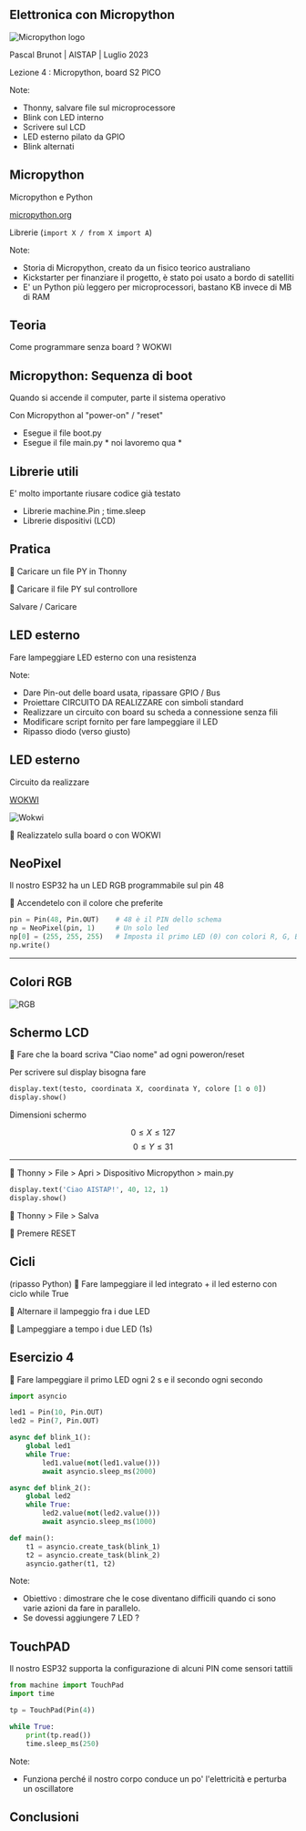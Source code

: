 [comment]: # (THEME = league)
[comment]: # (CODE_THEME = base16/zenburn)
[comment]: # (controls: true)
[comment]: # (keyboard: true)
[comment]: # (markdown: { smartypants: true })
[comment]: # (hash: false)
[comment]: # (respondToHashChanges: false)
[comment]: # (slideNumber: true)


<style>
.reveal h1 { font-size: 2.5em; }
</style>
<style type="text/css">
    :root {
        --r-main-font-size: 32px;
    }
</style>
<style type="text/css">
.twocolumn {
   display: grid;
   grid-template-columns: 1fr 1fr;
   grid-gap: 10px;
   text-align: left;
}
</style>

[comment]: # (!!!)

## Elettronica con Micropython

![Micropython logo](media/micropython-logo.svg) <!-- .element: style="height:250px; max-width:200vw; image-rendering: crisp-edges;" -->

Pascal Brunot | AISTAP | Luglio 2023

Lezione 4 : Micropython, board S2 PICO

Note:
- Thonny, salvare file sul microprocessore
- Blink con LED interno
- Scrivere sul LCD
- LED esterno pilato da GPIO
- Blink alternati

[comment]: # (!!! data-background-color="aqua")

## Micropython

Micropython e Python

[micropython.org](https://micropython.org/)

Librerie (<code>import X / from X import A</code>)

Note:
- Storia di Micropython, creato da un fisico teorico australiano
- Kickstarter per finanziare il progetto, è stato poi usato a bordo di satelliti
- E' un Python più leggero per microprocessori, bastano KB invece di MB di RAM

[comment]: # (!!!)

## Teoria

Come programmare senza board ? WOKWI

[comment]: # (!!!)

## Micropython: Sequenza di boot

Quando si accende il computer, parte il sistema operativo

Con Micropython al "power-on" / "reset"
- Esegue il file boot.py
- Esegue il file main.py * noi lavoremo qua *

[comment]: # (!!!)

## Librerie utili

E' molto importante riusare codice già testato

- Librerie machine.Pin ; time.sleep
- Librerie dispositivi (LCD) 

[comment]: # (!!!)

## Pratica

&#x1F6B8; Caricare un file PY in Thonny

&#x1F6B8; Caricare il file PY sul controllore

Salvare / Caricare

[comment]: # (!!!)

## LED esterno

Fare lampeggiare LED esterno con una resistenza

Note:
- Dare Pin-out delle board usata, ripassare GPIO / Bus
- Proiettare CIRCUITO DA REALIZZARE con simboli standard
- Realizzare un circuito con board su scheda a connessione senza fili
- Modificare script fornito per fare lampeggiare il LED
- Ripasso diodo (verso giusto)

[comment]: # (!!!)

## LED esterno

Circuito da realizzare

[WOKWI](https://wokwi.com/projects/366723277993554945)

![Wokwi](media/wokwi-1.jpg)

&#x1F6B8; Realizzatelo sulla board o con WOKWI

[comment]: # (!!!)

## NeoPixel

Il nostro ESP32 ha un LED RGB programmabile sul pin 48

&#x1F6B8; Accendetelo con il colore che preferite

```python
pin = Pin(48, Pin.OUT)    # 48 è il PIN dello schema
np = NeoPixel(pin, 1)     # Un solo led   
np[0] = (255, 255, 255)   # Imposta il primo LED (0) con colori R, G, B
np.write()
```

---
## Colori RGB

![RGB](media/rgb.jpg)

[comment]: # (!!!)

## Schermo LCD

&#x1F6B8; Fare che la board scriva "Ciao nome" ad ogni poweron/reset

Per scrivere sul display bisogna fare

```python
display.text(testo, coordinata X, coordinata Y, colore [1 o 0])
display.show() 
```

Dimensioni schermo 

$$ 0 \leq X \leq 127 $$
$$ 0 \leq Y \leq 31 $$

---

&#x1F6B8; Thonny > File > Apri > Dispositivo Micropython > main.py

```python
display.text('Ciao AISTAP!', 40, 12, 1)
display.show()
```

&#x1F6B8; Thonny > File > Salva

&#x1F6B8; Premere RESET

[comment]: # (!!!)

## Cicli

(ripasso Python)
&#x1F6B8;  Fare lampeggiare il led integrato + il led esterno con ciclo while True

&#x1F6B8;  Alternare il lampeggio fra i due LED

&#x1F6B8;  Lampeggiare a tempo i due LED (1s)

[comment]: # (!!!)

## Esercizio 4

&#x1F6B8;  Fare lampeggiare il primo LED ogni 2 s e il secondo ogni secondo

```python
import asyncio

led1 = Pin(10, Pin.OUT)
led2 = Pin(7, Pin.OUT)

async def blink_1():
    global led1
    while True:
        led1.value(not(led1.value()))
        await asyncio.sleep_ms(2000)

async def blink_2():
    global led2
    while True:
        led2.value(not(led2.value()))
        await asyncio.sleep_ms(1000)

def main():
    t1 = asyncio.create_task(blink_1)
    t2 = asyncio.create_task(blink_2)
    asyncio.gather(t1, t2)
```

Note:
- Obiettivo : dimostrare che le cose diventano difficili quando ci sono varie azioni da fare in parallelo.
- Se dovessi aggiungere 7 LED ?

[comment]: # (!!!)

## TouchPAD

Il nostro ESP32 supporta la configurazione di alcuni PIN come sensori tattili

```python
from machine import TouchPad
import time

tp = TouchPad(Pin(4))

while True:
    print(tp.read())
    time.sleep_ms(250)
```

Note:
- Funziona perché il nostro corpo conduce un po' l'elettricità e perturba un oscillatore

[comment]: # (!!!)

## Conclusioni